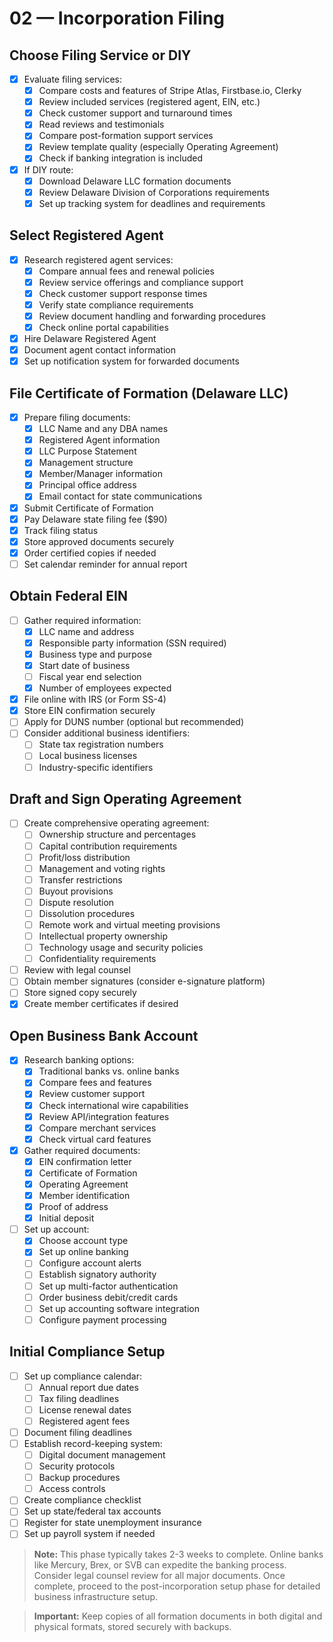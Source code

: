 # 02 — Incorporation Filing

## Choose Filing Service or DIY
- [x] Evaluate filing services:
  - [x] Compare costs and features of Stripe Atlas, Firstbase.io, Clerky
  - [x] Review included services (registered agent, EIN, etc.)
  - [x] Check customer support and turnaround times
  - [x] Read reviews and testimonials
  - [x] Compare post-formation support services
  - [x] Review template quality (especially Operating Agreement)
  - [x] Check if banking integration is included
- [x] If DIY route:
  - [x] Download Delaware LLC formation documents
  - [x] Review Delaware Division of Corporations requirements
  - [x] Set up tracking system for deadlines and requirements

## Select Registered Agent
- [x] Research registered agent services:
  - [x] Compare annual fees and renewal policies
  - [x] Review service offerings and compliance support
  - [x] Check customer support response times
  - [x] Verify state compliance requirements
  - [x] Review document handling and forwarding procedures
  - [x] Check online portal capabilities
- [x] Hire Delaware Registered Agent
- [x] Document agent contact information
- [x] Set up notification system for forwarded documents

## File Certificate of Formation (Delaware LLC)
- [x] Prepare filing documents:
  - [x] LLC Name and any DBA names
  - [x] Registered Agent information
  - [x] LLC Purpose Statement
  - [x] Management structure
  - [x] Member/Manager information
  - [x] Principal office address
  - [x] Email contact for state communications
- [x] Submit Certificate of Formation
- [x] Pay Delaware state filing fee ($90)
- [x] Track filing status
- [x] Store approved documents securely
- [x] Order certified copies if needed
- [ ] Set calendar reminder for annual report

## Obtain Federal EIN
- [ ] Gather required information:
  - [x] LLC name and address
  - [x] Responsible party information (SSN required)
  - [x] Business type and purpose
  - [x] Start date of business
  - [ ] Fiscal year end selection
  - [x] Number of employees expected
- [x] File online with IRS (or Form SS-4)
- [x] Store EIN confirmation securely
- [ ] Apply for DUNS number (optional but recommended)
- [ ] Consider additional business identifiers:
  - [ ] State tax registration numbers
  - [ ] Local business licenses
  - [ ] Industry-specific identifiers

## Draft and Sign Operating Agreement
- [ ] Create comprehensive operating agreement:
  - [ ] Ownership structure and percentages
  - [ ] Capital contribution requirements
  - [ ] Profit/loss distribution
  - [ ] Management and voting rights
  - [ ] Transfer restrictions
  - [ ] Buyout provisions
  - [ ] Dispute resolution
  - [ ] Dissolution procedures
  - [ ] Remote work and virtual meeting provisions
  - [ ] Intellectual property ownership
  - [ ] Technology usage and security policies
  - [ ] Confidentiality requirements
- [ ] Review with legal counsel
- [ ] Obtain member signatures (consider e-signature platform)
- [ ] Store signed copy securely
- [x] Create member certificates if desired

## Open Business Bank Account
- [x] Research banking options:
  - [x] Traditional banks vs. online banks
  - [x] Compare fees and features
  - [x] Review customer support
  - [x] Check international wire capabilities
  - [x] Review API/integration features
  - [x] Compare merchant services
  - [x] Check virtual card features
- [x] Gather required documents:
  - [x] EIN confirmation letter
  - [x] Certificate of Formation
  - [x] Operating Agreement
  - [x] Member identification
  - [x] Proof of address
  - [x] Initial deposit
- [ ] Set up account:
  - [x] Choose account type
  - [x] Set up online banking
  - [ ] Configure account alerts
  - [ ] Establish signatory authority
  - [ ] Set up multi-factor authentication
  - [ ] Order business debit/credit cards
  - [ ] Set up accounting software integration
  - [ ] Configure payment processing

## Initial Compliance Setup
- [ ] Set up compliance calendar:
  - [ ] Annual report due dates
  - [ ] Tax filing deadlines
  - [ ] License renewal dates
  - [ ] Registered agent fees
- [ ] Document filing deadlines
- [ ] Establish record-keeping system:
  - [ ] Digital document management
  - [ ] Security protocols
  - [ ] Backup procedures
  - [ ] Access controls
- [ ] Create compliance checklist
- [ ] Set up state/federal tax accounts
- [ ] Register for state unemployment insurance
- [ ] Set up payroll system if needed

> **Note:** This phase typically takes 2-3 weeks to complete. Online banks like Mercury, Brex, or SVB can expedite the banking process. Consider legal counsel review for all major documents. Once complete, proceed to the post-incorporation setup phase for detailed business infrastructure setup.

> **Important:** Keep copies of all formation documents in both digital and physical formats, stored securely with backups.
